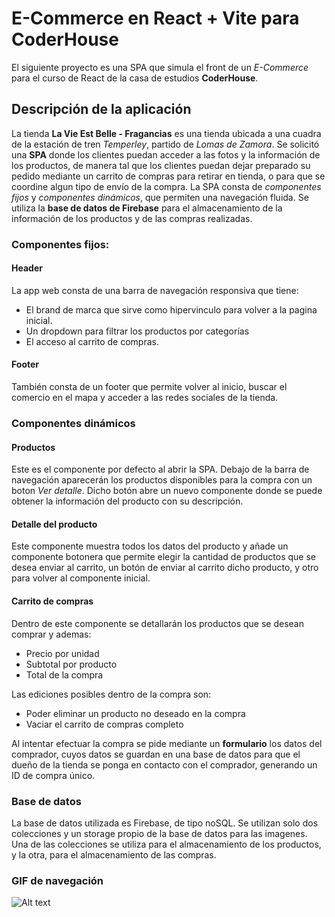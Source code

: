 # E-Commerce en React + Vite para CoderHouse

El siguiente proyecto es una SPA que simula el front de un *E-Commerce* para el curso de React de la casa de estudios **CoderHouse**.

## Descripción de la aplicación

La tienda **La Vie Est Belle - Fragancias** es una tienda ubicada a una cuadra de la estación de tren *Temperley*, partido de *Lomas de Zamora*. Se solicitó una **SPA** donde los clientes puedan acceder a las fotos y la información de los productos, de manera tal que los clientes puedan dejar preparado su pedido mediante un carrito de compras para retirar en tienda, o para que se coordine algun tipo de envío de la compra. La SPA consta de *componentes fijos* y *componentes dinámicos*, que permiten una navegación fluida. Se utiliza la **base de datos de Firebase** para el almacenamiento de la información de los productos y de las compras realizadas.

### Componentes fijos:

#### Header

La app web consta de una barra de navegación responsiva que tiene:
* El brand de marca que sirve como hipervinculo para volver a la pagina inicial. 
* Un dropdown para filtrar los productos por categorías
* El acceso al carrito de compras.

#### Footer

También consta de un footer que permite volver al inicio, buscar el comercio en el mapa y acceder a las redes sociales de la tienda. 

### Componentes dinámicos

#### Productos

Este es el componente por defecto al abrir la SPA. Debajo de la barra de navegación aparecerán los productos disponibles para la compra con un boton *Ver detalle*. Dicho botón abre un nuevo componente donde se puede obtener la información del producto con su descripción.

#### Detalle del producto

Este componente muestra todos los datos del producto y añade un componente botonera que permite elegir la cantidad de productos que se desea enviar al carrito, un botón de enviar al carrito dicho producto, y otro para volver al componente inicial. 

#### Carrito de compras

Dentro de este componente se detallarán los productos que se desean comprar y ademas:
* Precio por unidad
* Subtotal por producto
* Total de la compra

Las ediciones posibles dentro de la compra son:
* Poder eliminar un producto no deseado en la compra
* Vaciar el carrito de compras completo 

Al intentar efectuar la compra se pide mediante un **formulario** los datos del comprador, cuyos datos se guardan en una base de datos para que el dueño de la tienda se ponga en contacto con el comprador, generando un ID de compra único. 

### Base de datos

La base de datos utilizada es Firebase, de tipo noSQL. Se utilizan solo dos colecciones y un storage propio de la base de datos para las imagenes. Una de las colecciones se utiliza para el almacenamiento de los productos, y la otra, para el almacenamiento de las compras.

### GIF de navegación

![Alt text](<public/La Vie Est Belle - Fragancias.gif>)